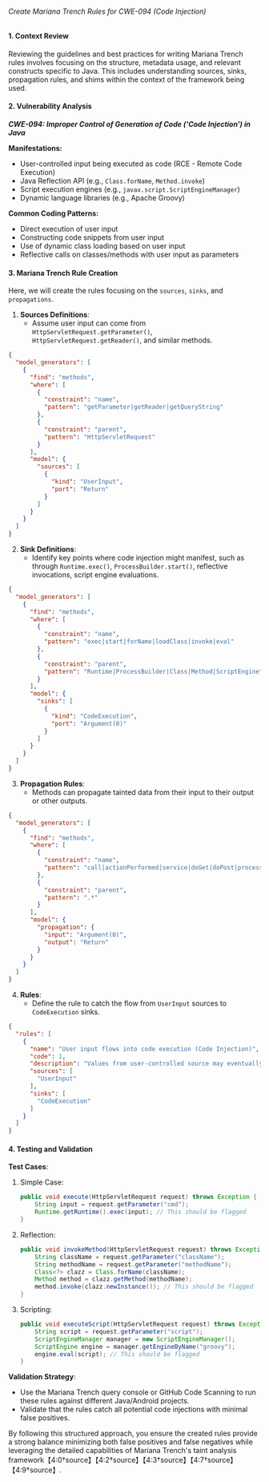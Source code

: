 ###### Create Mariana Trench Rules for CWE-094 (Code Injection)

#### 1. Context Review

Reviewing the guidelines and best practices for writing Mariana Trench rules involves focusing on the structure, metadata usage, and relevant constructs specific to Java. This includes understanding sources, sinks, propagation rules, and shims within the context of the framework being used.

#### 2. Vulnerability Analysis

***CWE-094: Improper Control of Generation of Code ('Code Injection') in Java***

**Manifestations:**
- User-controlled input being executed as code (RCE - Remote Code Execution)
- Java Reflection API (e.g., `Class.forName`, `Method.invoke`)
- Script execution engines (e.g., `javax.script.ScriptEngineManager`)
- Dynamic language libraries (e.g., Apache Groovy)

**Common Coding Patterns:**
- Direct execution of user input
- Constructing code snippets from user input
- Use of dynamic class loading based on user input
- Reflective calls on classes/methods with user input as parameters

#### 3. Mariana Trench Rule Creation

Here, we will create the rules focusing on the `sources`, `sinks`, and `propagations`.

1. **Sources Definitions**:
   - Assume user input can come from `HttpServletRequest.getParameter()`, `HttpServletRequest.getReader()`, and similar methods.

```json
{
  "model_generators": [
    {
      "find": "methods",
      "where": [
        {
          "constraint": "name",
          "pattern": "getParameter|getReader|getQueryString"
        },
        {
          "constraint": "parent",
          "pattern": "HttpServletRequest"
        }
      ],
      "model": {
        "sources": [
          {
            "kind": "UserInput",
            "port": "Return"
          }
        ]
      }
    }
  ]
}
```

2. **Sink Definitions**:
   - Identify key points where code injection might manifest, such as through `Runtime.exec()`, `ProcessBuilder.start()`, reflective invocations, script engine evaluations.

```json
{
  "model_generators": [
    {
      "find": "methods",
      "where": [
        {
          "constraint": "name",
          "pattern": "exec|start|forName|loadClass|invoke|eval"
        },
        {
          "constraint": "parent",
          "pattern": "Runtime|ProcessBuilder|Class|Method|ScriptEngine"
        }
      ],
      "model": {
        "sinks": [
          {
            "kind": "CodeExecution",
            "port": "Argument(0)"
          }
        ]
      }
    }
  ]
}
```

3. **Propagation Rules**:
   - Methods can propagate tainted data from their input to their output or other outputs.

```json
{
  "model_generators": [
    {
      "find": "methods",
      "where": [
        {
          "constraint": "name",
          "pattern": "call|actionPerformed|service|doGet|doPost|processRequest"
        },
        {
          "constraint": "parent",
          "pattern": ".*"
        }
      ],
      "model": {
        "propagation": {
          "input": "Argument(0)",
          "output": "Return"
        }
      }
    }
  ]
}
```

4. **Rules**:
   - Define the rule to catch the flow from `UserInput` sources to `CodeExecution` sinks.

```json
{
  "rules": [
    {
      "name": "User input flows into code execution (Code Injection)",
      "code": 1,
      "description": "Values from user-controlled source may eventually flow into code execution",
      "sources": [
        "UserInput"
      ],
      "sinks": [
        "CodeExecution"
      ]
    }
  ]
}
```

#### 4. Testing and Validation

**Test Cases**:

1. Simple Case:
    ```java
    public void execute(HttpServletRequest request) throws Exception {
        String input = request.getParameter("cmd");
        Runtime.getRuntime().exec(input); // This should be flagged
    }
    ```

2. Reflection:
    ```java
    public void invokeMethod(HttpServletRequest request) throws Exception {
        String className = request.getParameter("className");
        String methodName = request.getParameter("methodName");
        Class<?> clazz = Class.forName(className);
        Method method = clazz.getMethod(methodName);
        method.invoke(clazz.newInstance()); // This should be flagged
    }
    ```

3. Scripting:
    ```java
    public void executeScript(HttpServletRequest request) throws Exception {
        String script = request.getParameter("script");
        ScriptEngineManager manager = new ScriptEngineManager();
        ScriptEngine engine = manager.getEngineByName("groovy");
        engine.eval(script); // This should be flagged
    }
    ```

**Validation Strategy**:
- Use the Mariana Trench query console or GitHub Code Scanning to run these rules against different Java/Android projects.
- Validate that the rules catch all potential code injections with minimal false positives.

By following this structured approach, you ensure the created rules provide a strong balance minimizing both false positives and false negatives while leveraging the detailed capabilities of Mariana Trench's taint analysis framework【4:0†source】【4:2†source】【4:3†source】【4:7†source】【4:9†source】.